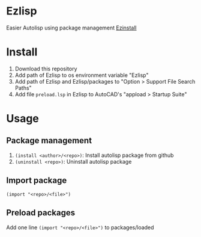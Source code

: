 # Ezlisp
Easier Autolisp using package management [Ezinstall](https://github.com/chenbotao828/Ezinstall)

# Install

1. Download this repository
2. Add path of Ezlisp to os environment variable "Ezlisp" 
3. Add path of Ezlisp and Ezlisp/packages to "Option > Support File Search Paths"
4. Add file `preload.lsp` in Ezlisp to AutoCAD's "appload > Startup Suite"

# Usage

## Package management

1. `(install <author>/<repo>)`: Install autolisp package from github 
2. `(uninstall <repo>)`: Uninstall autolisp package 

## Import package

`(import "<repo>/<file>")`

## Preload packages

Add one line `(import "<repo>/<file>")` to packages/loaded